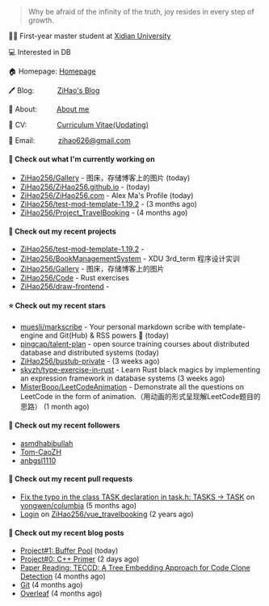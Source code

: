 > Why be afraid of the infinity of the truth, joy resides in every step of growth.

🧑‍🎓 First-year master student at [Xidian University](https://www.xidian.edu.cn/)

💻 Interested in DB

🏠 Homepage: [Homepage](https://zihao256.github.io/ZiHao256.com/)

🖊️ Blog: &emsp;&emsp;&emsp;[ZiHao's Blog](https://zihao256.github.io/)

👤 About: &ensp;&emsp;&emsp;[About me](https://zihao256.github.io/about/)

📄 CV: &emsp;&emsp;&emsp;&emsp;[Curriculum Vitae(Updating)](https://zihao256.github.io/ZiHao256.com/Awesome_CV.pdf)

📮 Email: &emsp;&emsp;&emsp;[zihao626@gmail.com](mailto:zihao626@gmail.com)

#### 👷 Check out what I'm currently working on

- [ZiHao256/Gallery](https://github.com/ZiHao256/Gallery) - 图床，存储博客上的图片 (today)
- [ZiHao256/ZiHao256.github.io](https://github.com/ZiHao256/ZiHao256.github.io) -  (today)
- [ZiHao256/ZiHao256.com](https://github.com/ZiHao256/ZiHao256.com) - Alex Ma&#39;s Profile (today)
- [ZiHao256/test-mod-template-1.19.2](https://github.com/ZiHao256/test-mod-template-1.19.2) -  (3 months ago)
- [ZiHao256/Project_TravelBooking](https://github.com/ZiHao256/Project_TravelBooking) -  (4 months ago)

#### 🌱 Check out my recent projects

- [ZiHao256/test-mod-template-1.19.2](https://github.com/ZiHao256/test-mod-template-1.19.2) - 
- [ZiHao256/BookManagementSystem](https://github.com/ZiHao256/BookManagementSystem) - XDU 3rd_term 程序设计实训
- [ZiHao256/Gallery](https://github.com/ZiHao256/Gallery) - 图床，存储博客上的图片
- [ZiHao256/Code](https://github.com/ZiHao256/Code) - Rust exercises
- [ZiHao256/draw-frontend](https://github.com/ZiHao256/draw-frontend) - 

#### ⭐ Check out my recent stars

- [muesli/markscribe](https://github.com/muesli/markscribe) - Your personal markdown scribe with template-engine and Git(Hub) &amp; RSS powers 📜 (today)
- [pingcap/talent-plan](https://github.com/pingcap/talent-plan) - open source training courses about distributed database and distributed systems (today)
- [ZiHao256/bustub-private](https://github.com/ZiHao256/bustub-private) -  (3 weeks ago)
- [skyzh/type-exercise-in-rust](https://github.com/skyzh/type-exercise-in-rust) - Learn Rust black magics by implementing an expression framework in database systems (3 weeks ago)
- [MisterBooo/LeetCodeAnimation](https://github.com/MisterBooo/LeetCodeAnimation) - Demonstrate all the questions on LeetCode in the form of animation.（用动画的形式呈现解LeetCode题目的思路） (1 month ago)

#### 👯 Check out my recent followers

- [asmdhabibullah](https://github.com/asmdhabibullah)
- [Tom-CaoZH](https://github.com/Tom-CaoZH)
- [anbgsl1110](https://github.com/anbgsl1110)

#### 🔨 Check out my recent pull requests

- [Fix the typo in the class TASK declaration in task.h: TASKS -&gt; TASK](https://github.com/yongwen/columbia/pull/3) on [yongwen/columbia](https://github.com/yongwen/columbia) (5 months ago)
- [Login](https://github.com/ZiHao256/vue_travelbooking/pull/1) on [ZiHao256/vue_travelbooking](https://github.com/ZiHao256/vue_travelbooking) (2 years ago)

#### 📜 Check out my recent blog posts

- [Project#1: Buffer Pool](https://zihao256.github.io/p/1c228cd6.html) (today)
- [Project#0: C&#43;&#43; Primer](https://zihao256.github.io/p/6fa5e9a2.html) (2 days ago)
- [Paper Reading: TECCD: A Tree Embedding Approach for Code Clone Detection](https://zihao256.github.io/p/42c77a0c.html) (4 months ago)
- [Git](https://zihao256.github.io/p/69c3279c.html) (4 months ago)
- [Overleaf](https://zihao256.github.io/p/26d71884.html) (4 months ago)
